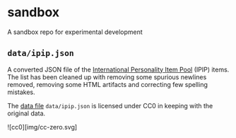 sandbox
===

A sandbox repo for experimental development

`data/ipip.json`
---

A converted JSON file of the [International Personality Item Pool](https://ipip.ori.org/) (IPIP) items.
The list has been cleaned up with removing some spurious newlines removed, removing some HTML artifacts
and correcting few spelling mistakes.

The [data file](data/ipip.json) `data/ipip.json` is licensed under CC0 in keeping with the original data.

![cc0][img/cc-zero.svg]
